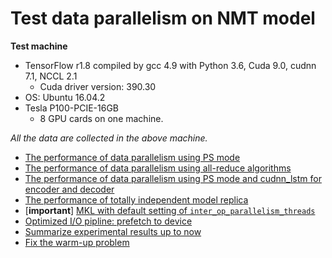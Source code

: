 # Test data parallelism on NMT model

**Test machine**
- TensorFlow r1.8 compiled by gcc 4.9 with Python 3.6, Cuda 9.0, cudnn 7.1, NCCL 2.1
  - Cuda driver version: 390.30
- OS: Ubuntu 16.04.2
- Tesla P100-PCIE-16GB
  - 8 GPU cards on one machine.

*All the data are collected in the above machine.*

- [The performance of data parallelism using PS mode](docs/test_ps_mode.md)
- [The performance of data parallelism using all-reduce algorithms](docs/test_allreduce_algorithm.md)
- [The performance of data parallelism using PS mode and cudnn_lstm for encoder and decoder](docs/test_cudnn_lstm.md)
- [The performance of totally independent model replica](docs/test_independent_model_replica.md)
- [**important**] [MKL with default setting of `inter_op_parallelism_threads`](docs/inter_op_parallelism_threads_with_MKL.md)
- [Optimized I/O pipline: prefetch to device](docs/optimized_io_pipline.md)
- [Summarize experimental results up to now](docs/summarization.md)
- [Fix the warm-up problem](docs/fix_the_warmup_problem.md)
